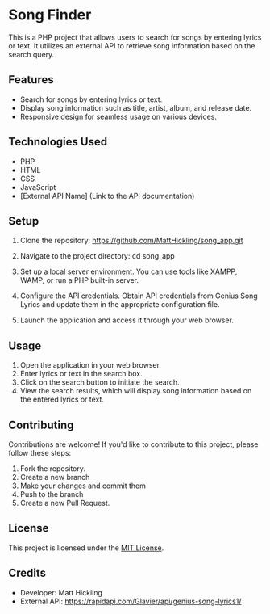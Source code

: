 # Song Finder

This is a PHP project that allows users to search for songs by entering lyrics or text. It utilizes an external API to retrieve song information based on the search query.

## Features

- Search for songs by entering lyrics or text.
- Display song information such as title, artist, album, and release date.
- Responsive design for seamless usage on various devices.

## Technologies Used

- PHP
- HTML
- CSS
- JavaScript
- [External API Name] (Link to the API documentation)

## Setup

1. Clone the repository: 
https://github.com/MattHickling/song_app.git

2. Navigate to the project directory: cd song_app


3. Set up a local server environment. You can use tools like XAMPP, WAMP, or run a PHP built-in server.

4. Configure the API credentials. Obtain API credentials from Genius Song Lyrics and update them in the appropriate configuration file.

5. Launch the application and access it through your web browser.

## Usage

1. Open the application in your web browser.
2. Enter lyrics or text in the search box.
3. Click on the search button to initiate the search.
4. View the search results, which will display song information based on the entered lyrics or text.

## Contributing

Contributions are welcome! If you'd like to contribute to this project, please follow these steps:

1. Fork the repository.
2. Create a new branch 
3. Make your changes and commit them 
4. Push to the branch 
5. Create a new Pull Request.

## License

This project is licensed under the [MIT License](LICENSE).

## Credits

- Developer: Matt Hickling
- External API: https://rapidapi.com/Glavier/api/genius-song-lyrics1/
